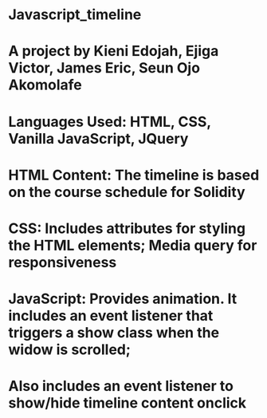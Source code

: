 # Javascript_timeline
# A project by Kieni Edojah, Ejiga Victor, James Eric, Seun Ojo Akomolafe
# Languages Used: HTML, CSS, Vanilla JavaScript, JQuery
# HTML Content: The timeline is based on the course schedule for Solidity
# CSS: Includes attributes for styling the HTML elements; Media query for responsiveness
# JavaScript: Provides animation. It includes an event listener that triggers a show class when the widow is scrolled; 
# Also includes an event listener to show/hide timeline content onclick


